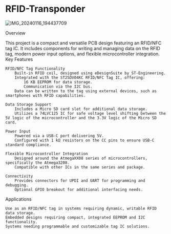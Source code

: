 # RFID-Transponder

![IMG_20240116_194437709](https://github.com/user-attachments/assets/b20db4b7-7c62-4658-ac37-d2e379cdeea6)

Overview

This project is a compact and versatile PCB design featuring an RFID/NFC tag IC. It includes components for writing and managing data on the RFID tag, modern power input options, and flexible microcontroller integration.
Key Features

    RFID/NFC Tag Functionality
        Built-in RFID coil, designed using eDesignSuite by ST-Engineering.
        Integrated with the ST25DV04KC RFID/NFC Tag IC, offering:
            16 KB EEPROM for data storage.
            Communication via the I2C bus.
        Data can be written to the tag using external devices, such as smartphones with RFID capabilities.

    Data Storage Support
        Includes a Micro SD card slot for additional data storage.
        Utilizes a 74LVC125 IC for safe voltage level shifting between the 5V logic of the microcontroller and the 3.3V logic of the Micro SD card.

    Power Input
        Powered via a USB-C port delivering 5V.
        Configured with 1 kΩ resistors on the CC pins to ensure USB-C standard compliance.

    Flexible Microcontroller Integration
        Designed around the AtmegaXX08 series of microcontrollers, specifically the Atmega3208.
        Compatible with other ICs in the same series and package.

    Connectivity
        Provides connectors for UPDI and UART for programming and debugging.
        Optional GPIO breakout for additional interfacing needs.

Applications

    Use as an RFID/NFC tag in systems requiring dynamic, writable RFID data storage.
    Embedded designs requiring compact, integrated EEPROM and I2C functionality.
    Systems needing programmable and customizable tag IC solutions.
